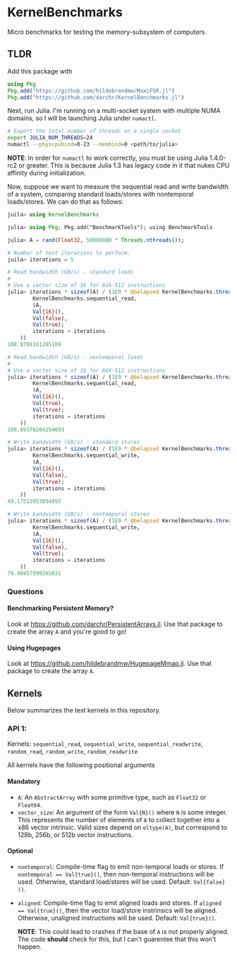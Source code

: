 # KernelBenchmarks

Micro benchmarks for testing the memory-subsystem of computers.

## TLDR

Add this package with
```julia
using Pkg
Pkg.add("https://github.com/hildebrandmw/MaxLFSR.jl")
Pkg.add("https://github.com/darchr/KernelBenchmarks.jl")
```

Next, run Julia.
I'm running on a multi-socket system with multiple NUMA domains, so I will be launching Julia under `numactl`.

```sh
# Export the total number of threads on a single socket
export JULIA_NUM_THREADS=24
numactl --physcpubind=0-23 --membind=0 <path/to/julia>
```
**NOTE**: In order for `numactl` to work correctly, you must be using Julia 1.4.0-rc2 or greater.
This is because Julia 1.3 has legacy code in it that nukes CPU affinity during initialization.

Now, suppose we want to measure the sequential read and write bandwidth of a system, comparing standard loads/stores with nontemporal loads/stores.
We can do that as follows:
```julia
juila> using KernelBenchmarks

julia> using Pkg; Pkg.add("BenchmarkTools"); using BenchmarkTools

julia> A = rand(Float32, 50000000 * Threads.nthreads());

# Number of test iterations to perform.
juila> iterations = 5

# Read bandwidth (GB/s) - standard loads
#
# Use a vector size of 16 for AVX-512 instructions
julia> iterations * sizeof(A) / (1E9 * @belapsed KernelBenchmarks.threaded(
        KernelBenchmarks.sequential_read,
        $A,
        Val{16}(),
        Val(false),
        Val(true);
        iterations = iterations
    ))
108.8788161265169

# Read bandwidth (GB/s) - nontemporal loads
#
# Use a vector size of 16 for AVX-512 instructions
julia> iterations * sizeof(A) / (1E9 * @belapsed KernelBenchmarks.threaded(
        KernelBenchmarks.sequential_read,
        $A,
        Val{16}(),
        Val(true),
        Val(true);
        iterations = iterations
    ))
108.89370284254693

# Write bandwidth (GB/s) - standard stores
julia> iterations * sizeof(A) / (1E9 * @belapsed KernelBenchmarks.threaded(
        KernelBenchmarks.sequential_write,
        $A,
        Val{16}(),
        Val(false),
        Val(true);
        iterations = iterations
    ))
49.17513953894055

# Write bandwidth (GB/s) - nontemporal stores
julia> iterations * sizeof(A) / (1E9 * @belapsed KernelBenchmarks.threaded(
        KernelBenchmarks.sequential_write,
        $A,
        Val{16}(),
        Val(false),
        Val(true);
        iterations = iterations
    ))
79.40457999265031
```

### Questions

#### Benchmarking Persistent Memory?

Look at <https://github.com/darchr/PersistentArrays.jl>.
Use that package to create the array `A` and you're good to go!

#### Using Hugepages

Look at <https://github.com/hildebrandmw/HugepageMmap.jl>.
Use that package to create the array `A`.

## Kernels

Below summarizes the test kernels in this repository.

### API 1:
Kernels: `sequential_read`, `sequential_write`, `sequential_readwrite`, `random_read`, `random_write`, `random_readwrite`

All kernels have the following positional arguments

#### Mandatory

- `A`: An `AbstractArray` with some primitive type, such as `Float32` or `Float64`.
- `vector_size`: An argument of the form `Val{N}()` where `N` is some integer.
    This represents the number of elements of `A` to collect together into a x86 vector intrinsic.
    Valid sizes depend on `eltype(A)`, but correspond to 128b, 256b, or 512b vector instructions.

#### Optional

- `nontemporal`: Compile-time flag to emit non-temporal loads or stores.
    If `nontemporal == Val{true}()`, then non-temporal instructions will be used.
    Otherwise, standard load/stores will be used.
    Default: `Val{false}()`.

- `aligned`: Compile-time flag to emit aligned loads and stores.
    If `aligned == Val{true}()`, then the vector load/store instrinsics will be aligned.
    Otherwise, unaligned instructions will be used.
    Default: `Val{true}()`.

    **NOTE**: This could lead to crashes if the base of `A` is not properly aligned.
    The code **should** check for this, but I can't guarentee that this won't happen.

